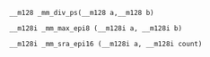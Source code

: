 `__m128 _mm_div_ps(__m128 a,__m128 b)  `

`__m128i _mm_max_epi8 (__m128i a, __m128i b)`

`__m128i _mm_sra_epi16 (__m128i a, __m128i count)`